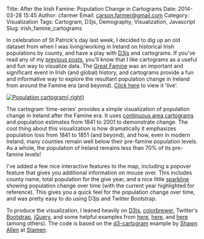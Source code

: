Title: After the Irish Famine: Population Change in Cartograms
Date: 2014-03-28 15:45
Author: cfarmer
Email: carson.farmer@gmail.com
Category: Visualization
Tags: Cartogram, D3js, Demography, Visualization, Javascript
Slug: irish_famine_cartograms

In celebration of St Patrick's day last week, I decided to dig up an old dataset from when I was living/working in Ireland on historical Irish populations by county, and have a play with [D3js][] and cartograms. If you've read any of my [previous posts][], you'll know that I like cartograms as a useful and fun way to visualize data. The [Great Famine][] was an important and significant event in Irish (and global) history, and cartograms provide a fun and informative way to explore the resultant population change in Ireland from around the Famine era (and beyond). [Click here][irish-famine] to view it 'live'.

[![Population cartogram][image]{.right}][irish-famine]

<!--more-->

The cartogram 'time-series' provides a simple visualization of population change in Ireland after the Famine era. It uses [continuous area cartograms][paper] and population estimates from 1841 to 2001 to demonstrate change. The cool thing about this visualization is how dramatically it emphasizes population loss from 1841 to 1851 (and beyond), and how, even in modern Ireland, many counties remain well below their pre-famine population levels. As a whole, the population of Ireland remains less than 70% of its pre-famine levels!

I've added a few nice interactive features to the map, including a popover feature that gives you additional information on mouse over. This includes county name, total population for the give year, and a nice little [sparkline][] showing population change over time (with the current year highlighted for reference). This gives you a quick feel for the population change over time, and was pretty easy to do using D3js and Twitter Bootstrap.

To produce the visualization, I leaned heavily on [D3js][], [colorbrewer][], Twitter's [Bootstrap][], [jQuery][], and some helpful examples from [here][here-one], [here][here-two], and [here][here-three] (among others). The code is based on the [d3-cartogram][] example by [Shawn Allen][] at [Stamen][].

[previous posts]: {filename}olympic-cartogram.md
[image]: {filename}/images/irish-famine.png
[D3js]: http://d3js.org/
[irish-famine]: {filename}/maps/irish_famine/
[paper]: http://lambert.nico.free.fr/tp/biblio/Dougeniketal1985.pdf
[sparkline]: http://en.wikipedia.org/wiki/Sparkline
[Great Famine]: http://en.wikipedia.org/wiki/Great_Famine_(Ireland)
[colorbrewer]: http://colorbrewer2.org
[Bootstrap]: http://getbootstrap.com/
[jQuery]: http://jquery.com/
[here-one]: http://www.tnoda.com/blog/2013-12-19
[here-two]: http://benjchristensen.com/2011/08/08/simple-sparkline-using-svg-path-and-d3-js/
[here-three]: http://jsfiddle.net/eQmYX/77/
[d3-cartogram]: https://github.com/shawnbot/d3-cartogram
[Shawn Allen]: http://stamen.com/studio/shawn
[Stamen]: http://stamen.com